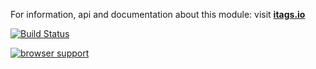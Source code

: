 For information, api and documentation about this module: visit <b><a href="http://itags.io">itags.io</a></b>

[![Build Status](https://travis-ci.org/itags/i-select.svg?branch=master)](https://travis-ci.org/itags/i-select)

[![browser support](https://ci.testling.com/itags/i-select.png)](https://ci.testling.com/itags/i-select)